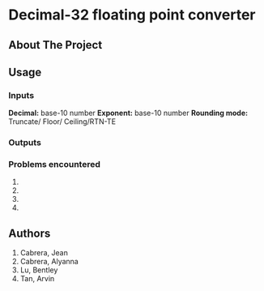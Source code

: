 # Decimal-32 floating point converter
## About The Project


## Usage
### Inputs
**Decimal:** base-10 number
**Exponent:** base-10 number
**Rounding mode:** Truncate/ Floor/ Ceiling/RTN-TE

### Outputs

### Problems encountered
1. 
2. 
3. 
4. 

## Authors

1. Cabrera, Jean
2. Cabrera, Alyanna
3. Lu, Bentley
4. Tan, Arvin